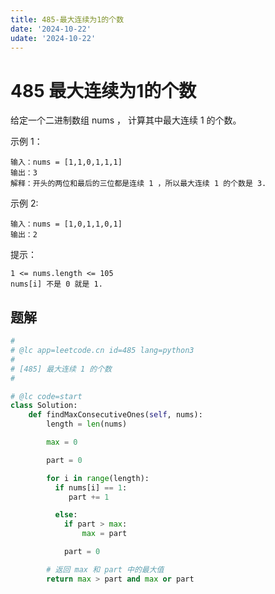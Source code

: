 ```yaml
---
title: 485-最大连续为1的个数
date: '2024-10-22'
udate: '2024-10-22'
---
```

# 485 最大连续为1的个数
给定一个二进制数组 nums ， 计算其中最大连续 1 的个数。

示例 1：
```
输入：nums = [1,1,0,1,1,1]
输出：3
解释：开头的两位和最后的三位都是连续 1 ，所以最大连续 1 的个数是 3.
```
示例 2:
```
输入：nums = [1,0,1,1,0,1]
输出：2
 ```

提示：
```
1 <= nums.length <= 105
nums[i] 不是 0 就是 1.
```

## 题解
```py
#
# @lc app=leetcode.cn id=485 lang=python3
#
# [485] 最大连续 1 的个数
#

# @lc code=start
class Solution:
    def findMaxConsecutiveOnes(self, nums):
        length = len(nums)

        max = 0

        part = 0

        for i in range(length):
          if nums[i] == 1:
             part += 1

          else:
            if part > max:
                max = part

            part = 0

        # 返回 max 和 part 中的最大值
        return max > part and max or part

```
